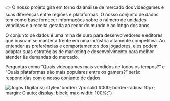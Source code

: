 👉 O nosso projeto gira em torno da análise de mercado dos videogames e suas diferenças entre regiões e plataformas. O nosso conjunto de dados tem como base fornecer informações sobre o número de unidades vendidas e a receita gerada ao redor do mundo e ao longo dos anos.

O conjunto de dados é uma mina de ouro para desenvolvedores e editores que buscam se manter à frente em uma indústria altamente competitiva. Ao entender as preferências e comportamentos dos jogadores, eles podem adaptar suas estratégias de marketing e desenvolvimento para melhor atender às demandas do mercado.

Perguntas como “Quais videogames mais vendidos de todos os tempos?” e “Quais plataformas são mais populares entre os gamers?” serão respondidas com o nosso conjunto de dados. 

![Jogos Digitaris](https://images.unsplash.com/photo-1601153211050-ae2e1fa428d7?q=80&w=2070&auto=format&fit=crop&ixlib=rb-4.0.3&ixid=M3wxMjA3fDB8MHxwaG90by1wYWdlfHx8fGVufDB8fHx8fA%3D%3D){: style="border: 2px solid #000; border-radius: 10px; margin: 0 auto; display: block; max-width: 100%;"}

